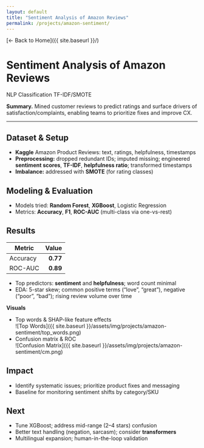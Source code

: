 ```yaml
---
layout: default
title: "Sentiment Analysis of Amazon Reviews"
permalink: /projects/amazon-sentiment/
---
```


[← Back to Home]({{ site.baseurl }}/)

# Sentiment Analysis of Amazon Reviews

<div class="badges">
  <span class="badge">NLP</span>
  <span class="badge">Classification</span>
  <span class="badge alt">TF-IDF/SMOTE</span>
</div>

**Summary.** Mined customer reviews to predict ratings and surface drivers of satisfaction/complaints, enabling teams to prioritize fixes and improve CX.

---

## Dataset & Setup
- **Kaggle** Amazon Product Reviews: text, ratings, helpfulness, timestamps
- **Preprocessing:** dropped redundant IDs; imputed missing; engineered **sentiment scores**, **TF-IDF**, **helpfulness ratio**; transformed timestamps
- **Imbalance:** addressed with **SMOTE** (for rating classes)

## Modeling & Evaluation
- Models tried: **Random Forest**, **XGBoost**, Logistic Regression
- Metrics: **Accuracy**, **F1**, **ROC-AUC** (multi-class via one-vs-rest)

## Results
| Metric | Value |
|---|---:|
| Accuracy | **0.77** |
| ROC-AUC | **0.89** |

- Top predictors: **sentiment** and **helpfulness**; word count minimal
- EDA: 5-star skew; common positive terms (“love”, “great”), negative (“poor”, “bad”); rising review volume over time

**Visuals**
- Top words & SHAP-like feature effects  
  ![Top Words]({{ site.baseurl }}/assets/img/projects/amazon-sentiment/top_words.png)
- Confusion matrix & ROC  
  ![Confusion Matrix]({{ site.baseurl }}/assets/img/projects/amazon-sentiment/cm.png)

## Impact
- Identify systematic issues; prioritize product fixes and messaging
- Baseline for monitoring sentiment shifts by category/SKU

## Next
- Tune XGBoost; address mid-range (2–4 stars) confusion
- Better text handling (negation, sarcasm); consider **transformers**
- Multilingual expansion; human-in-the-loop validation

